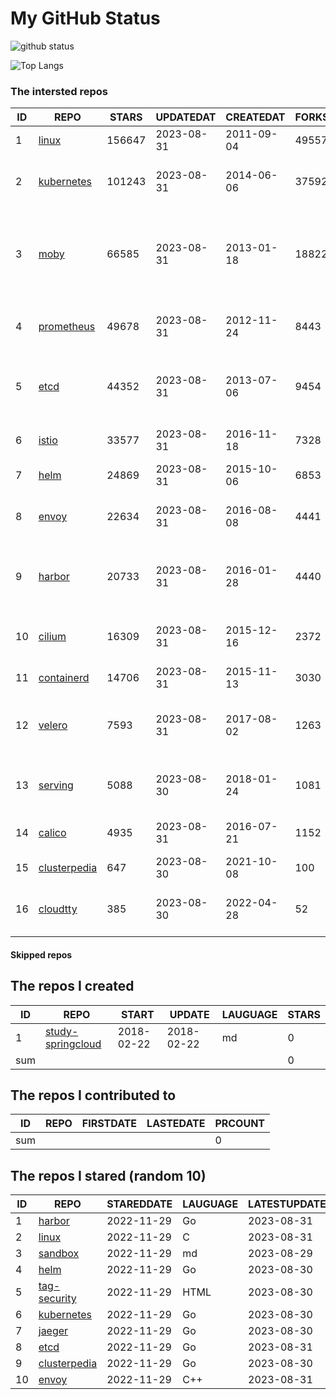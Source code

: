 # My GitHub Status

<img src="https://github-readme-stats-1.yihong0618.vercel.app/api?username=daoqingniu&show_icons=true&&&hide_title=true&count_private=true" alt="github status" />

![Top Langs](https://github-readme-stats-1.yihong0618.vercel.app/api/top-langs/?username=daoqingniu&layout=compact)

<!--START_SECTION:github_repos-->
### The intersted repos
| ID |                              REPO                               | STARS  | UPDATEDAT  | CREATEDAT  | FORKSCOUNT |                                              DESCRIPTIONS                                              |
|----|-----------------------------------------------------------------|--------|------------|------------|------------|--------------------------------------------------------------------------------------------------------|
|  1 | [linux](https://github.com/torvalds/linux)                      | 156647 | 2023-08-31 | 2011-09-04 |      49557 | Linux kernel source tree                                                                               |
|  2 | [kubernetes](https://github.com/kubernetes/kubernetes)          | 101243 | 2023-08-31 | 2014-06-06 |      37592 | Production-Grade Container Scheduling and Management                                                   |
|  3 | [moby](https://github.com/moby/moby)                            |  66585 | 2023-08-31 | 2013-01-18 |      18822 | Moby Project - a collaborative project for the container ecosystem to assemble container-based systems |
|  4 | [prometheus](https://github.com/prometheus/prometheus)          |  49678 | 2023-08-31 | 2012-11-24 |       8443 | The Prometheus monitoring system and time series database.                                             |
|  5 | [etcd](https://github.com/etcd-io/etcd)                         |  44352 | 2023-08-31 | 2013-07-06 |       9454 | Distributed reliable key-value store for the most critical data of a distributed system                |
|  6 | [istio](https://github.com/istio/istio)                         |  33577 | 2023-08-31 | 2016-11-18 |       7328 | Connect, secure, control, and observe services.                                                        |
|  7 | [helm](https://github.com/helm/helm)                            |  24869 | 2023-08-31 | 2015-10-06 |       6853 | The Kubernetes Package Manager                                                                         |
|  8 | [envoy](https://github.com/envoyproxy/envoy)                    |  22634 | 2023-08-31 | 2016-08-08 |       4441 | Cloud-native high-performance edge/middle/service proxy                                                |
|  9 | [harbor](https://github.com/goharbor/harbor)                    |  20733 | 2023-08-31 | 2016-01-28 |       4440 | An open source trusted cloud native registry project that stores, signs, and scans content.            |
| 10 | [cilium](https://github.com/cilium/cilium)                      |  16309 | 2023-08-31 | 2015-12-16 |       2372 | eBPF-based Networking, Security, and Observability                                                     |
| 11 | [containerd](https://github.com/containerd/containerd)          |  14706 | 2023-08-31 | 2015-11-13 |       3030 | An open and reliable container runtime                                                                 |
| 12 | [velero](https://github.com/vmware-tanzu/velero)                |   7593 | 2023-08-31 | 2017-08-02 |       1263 | Backup and migrate Kubernetes applications and their persistent volumes                                |
| 13 | [serving](https://github.com/knative/serving)                   |   5088 | 2023-08-30 | 2018-01-24 |       1081 | Kubernetes-based, scale-to-zero, request-driven compute                                                |
| 14 | [calico](https://github.com/projectcalico/calico)               |   4935 | 2023-08-31 | 2016-07-21 |       1152 | Cloud native networking and network security                                                           |
| 15 | [clusterpedia](https://github.com/clusterpedia-io/clusterpedia) |    647 | 2023-08-30 | 2021-10-08 |        100 | The Encyclopedia of Kubernetes clusters                                                                |
| 16 | [cloudtty](https://github.com/cloudtty/cloudtty)                |    385 | 2023-08-30 | 2022-04-28 |         52 | A Friendly Kubernetes CloudShell (Web Terminal) !                                                      |



#### Skipped repos
<!--END_SECTION:github_repos-->

<!--START_SECTION:my_github-->
## The repos I created
| ID  |                                 REPO                                 |   START    |   UPDATE   | LAUGUAGE | STARS |
|-----|----------------------------------------------------------------------|------------|------------|----------|-------|
|   1 | [study-springcloud](https://github.com/daoqingniu/study-springcloud) | 2018-02-22 | 2018-02-22 | md       |     0 |
| sum |                                                                      |            |            |          |     0 |

## The repos I contributed to
| ID  | REPO | FIRSTDATE | LASTEDATE | PRCOUNT |
|-----|------|-----------|-----------|---------|
| sum |      |           |           |       0 |

## The repos I stared (random 10)
| ID |                              REPO                               | STAREDDATE | LAUGUAGE | LATESTUPDATE |
|----|-----------------------------------------------------------------|------------|----------|--------------|
|  1 | [harbor](https://github.com/goharbor/harbor)                    | 2022-11-29 | Go       | 2023-08-31   |
|  2 | [linux](https://github.com/torvalds/linux)                      | 2022-11-29 | C        | 2023-08-31   |
|  3 | [sandbox](https://github.com/cncf/sandbox)                      | 2022-11-29 | md       | 2023-08-29   |
|  4 | [helm](https://github.com/helm/helm)                            | 2022-11-29 | Go       | 2023-08-30   |
|  5 | [tag-security](https://github.com/cncf/tag-security)            | 2022-11-29 | HTML     | 2023-08-30   |
|  6 | [kubernetes](https://github.com/kubernetes/kubernetes)          | 2022-11-29 | Go       | 2023-08-30   |
|  7 | [jaeger](https://github.com/jaegertracing/jaeger)               | 2022-11-29 | Go       | 2023-08-30   |
|  8 | [etcd](https://github.com/etcd-io/etcd)                         | 2022-11-29 | Go       | 2023-08-31   |
|  9 | [clusterpedia](https://github.com/clusterpedia-io/clusterpedia) | 2022-11-29 | Go       | 2023-08-30   |
| 10 | [envoy](https://github.com/envoyproxy/envoy)                    | 2022-11-29 | C++      | 2023-08-31   |

<!--END_SECTION:my_github-->
